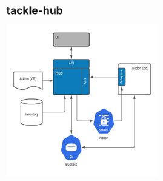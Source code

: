 # tackle-hub

<img src="https://github.com/mansam/tackle-hub/blob/main/tackle-hub.png" width="400" height="400">

